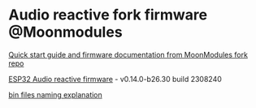 # Audio reactive fork firmware @Moonmodules

[Quick start guide and firmware documentation from MoonModules fork repo](https://mm.kno.wled.ge)

[ESP32 Audio reactive firmware](https://github.com/srg74/WLED-wemos-shield/tree/master/resources/Firmware/@MoonModules/latest) - v0.14.0-b26.30 build 2308240

[bin files naming explanation](https://mm.kno.wled.ge/moonmodules/Installing-and-Compiling/#configurations)
